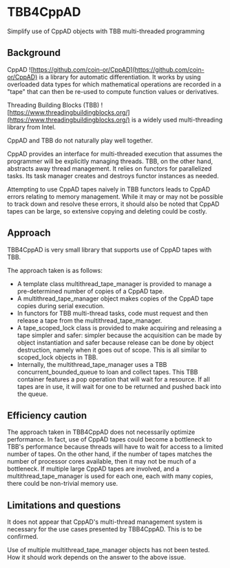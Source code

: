 # TBB4CppAD
Simplify use of CppAD objects with TBB multi-threaded programming

## Background
CppAD ![https://github.com/coin-or/CppAD](https://github.com/coin-or/CppAD) is a library for automatic differentiation.  It works by using overloaded data types for which mathematical operations are recorded in a "tape" that can then be re-used to compute function values or derivatives.

Threading Building Blocks (TBB) ![https://www.threadingbuildingblocks.org/](https://www.threadingbuildingblocks.org/) is a widely used multi-threading library from Intel.

CppAD and TBB do not naturally play well together.

CppAD provides an interface for multi-threaded execution that  assumes the programmer will be explicitly managing threads.  TBB, on the other hand, abstracts away thread management.   It relies on functors for parallelized tasks.  Its task manager creates and destroys functor instances as needed.

Attempting to use CppAD tapes naively in TBB functors leads to CppAD errors relating to memory management.  While it may or may not be possible to track down and resolve these errors, it should also be noted that CppAD tapes can be large, so extensive copying and deleting could be costly.

## Approach
TBB4CppAD is very small library that supports use of CppAD tapes with TBB.

The approach taken is as follows:

- A template class multithread\_tape\_manager is provided to manage a pre-determined number of copies of a CppAD tape.
- A  multithread\_tape\_manager object makes copies of the CppAD tape copies during serial execution.
- In functors for TBB multi-thread tasks, code must request and then release a tape from the multithread\_tape\_manager.
- A tape\_scoped\_lock class is provided to make acquiring and releasing a tape simpler and safer: simpler because the acquisition can be made by object instantiation and safer because release can be done by object destruction, namely when it goes out of scope.  This is all similar to scoped\_lock objects in TBB.
- Internally, the multithread\_tape\_manager uses a TBB concurrent\_bounded\_queue to loan and collect tapes.  This TBB container features a pop operation that will wait for a resource.  If all tapes are in use, it will wait for one to be returned and pushed back into the queue.

## Efficiency caution
The approach taken in TBB4CppAD does not necessarily optimize performance.  In fact, use of CppAD tapes could become a bottleneck to TBB's performance because threads will have to wait for access to a limited number of tapes.  On the other hand, if the number of tapes matches the number of processor cores available, then it may not be much of a bottleneck.  If multiple large CppAD tapes are involved, and a multithread\_tape\_manager is used for each one, each with many copies, there could be non-trivial memory use.

## Limitations and questions
It does not appear that CppAD's multi-thread management system is necessary for the use cases presented by TBB4CppAD.   This is to be confirmed.

Use of multiple multithread\_tape\_manager objects has not been tested.  How it should work depends on the answer to the above issue.
